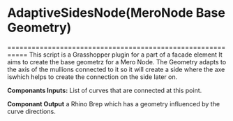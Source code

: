 # AdaptiveSidesNode(MeroNode Base Geometry)
===========================================================
This script is a Grasshopper plugin for a part of a facade element
It aims to create the base geometrz for a Mero Node.
The Geometry adapts to the axis of the mullions connected to it so it will create a side where the axe iswhich helps to create the connection on the side later on.

**Componants Inputs:**
List of curves that are connected at this point.

**Componant Output**
a Rhino Brep which has a geometry influenced by the curve directions.
